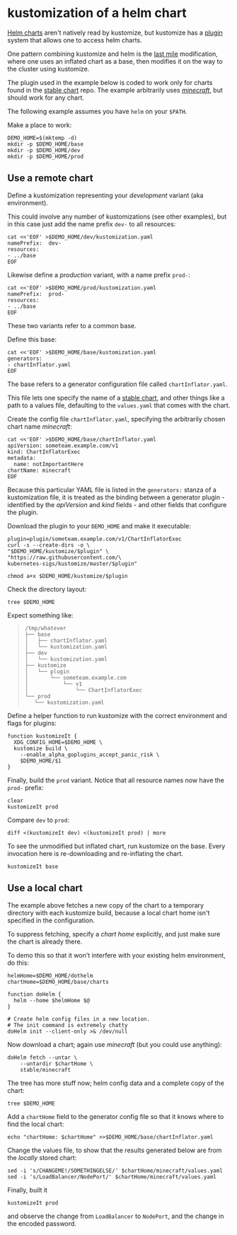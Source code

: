 # kustomization of a helm chart

[last mile]: https://testingclouds.wordpress.com/2018/07/20/844/
[stable chart]: https://github.com/helm/charts/tree/master/stable
[Helm charts]: https://github.com/helm/charts
[_minecraft_]: https://github.com/helm/charts/tree/master/stable/minecraft
[plugin]: ../docs/plugins.md

[Helm charts] aren't natively read by kustomize, but
kustomize has a [plugin] system that allows one to
access helm charts.

One pattern combining kustomize and helm is
the [last mile] modification, where
one uses an inflated chart as a base, then
modifies it on the way to the cluster using
kustomize.

The plugin used in the example below is coded to work
only for charts found in the [stable chart] repo.  The
example arbitrarily uses [_minecraft_], but should work
for any chart.

The following example assumes you have `helm`
on your `$PATH`.

Make a place to work:

<!-- @makeWorkplace @helmtest -->
```
DEMO_HOME=$(mktemp -d)
mkdir -p $DEMO_HOME/base
mkdir -p $DEMO_HOME/dev
mkdir -p $DEMO_HOME/prod
```

## Use a remote chart

Define a kustomization representing your _development_
variant (aka environment).

This could involve any number of kustomizations (see
other examples), but in this case just add the name
prefix `dev-` to all resources:

<!-- @writeKustDev @helmtest -->
```
cat <<'EOF' >$DEMO_HOME/dev/kustomization.yaml
namePrefix:  dev-
resources:
- ../base
EOF
```

Likewise define a _production_ variant, with a name
prefix `prod-`:

<!-- @writeKustProd @helmtest -->
```
cat <<'EOF' >$DEMO_HOME/prod/kustomization.yaml
namePrefix:  prod-
resources:
- ../base
EOF
```

These two variants refer to a common base.

Define this base:

<!-- @writeKustDev @helmtest -->
```
cat <<'EOF' >$DEMO_HOME/base/kustomization.yaml
generators:
- chartInflator.yaml
EOF
```

The base refers to a generator configuration file
called `chartInflator.yaml`.

This file lets one specify the name of a [stable chart],
and other things like a path to a values file, defaulting
to the `values.yaml` that comes with the chart.

Create the config file `chartInflator.yaml`, specifying
the arbitrarily chosen chart name _minecraft_:

<!-- @writeGeneratorConfig @helmtest -->
```
cat <<'EOF' >$DEMO_HOME/base/chartInflator.yaml
apiVersion: someteam.example.com/v1
kind: ChartInflatorExec
metadata:
  name: notImportantHere
chartName: minecraft
EOF
```

Because this particular YAML file is listed in the
`generators:` stanza of a kustomization file, it is
treated as the binding between a generator plugin -
identified by the _apiVersion_ and _kind_ fields - and
other fields that configure the plugin.

Download the plugin to your `DEMO_HOME` and make it
executable:

<!-- @installPlugin @helmtest -->
```
plugin=plugin/someteam.example.com/v1/ChartInflatorExec
curl -s --create-dirs -o \
"$DEMO_HOME/kustomize/$plugin" \
"https://raw.githubusercontent.com/\
kubernetes-sigs/kustomize/master/$plugin"

chmod a+x $DEMO_HOME/kustomize/$plugin
```

Check the directory layout:

<!-- @tree -->
```
tree $DEMO_HOME
```

Expect something like:

> ```
> /tmp/whatever
> ├── base
> │   ├── chartInflator.yaml
> │   └── kustomization.yaml
> ├── dev
> │   └── kustomization.yaml
> ├── kustomize
> │   └── plugin
> │       └── someteam.example.com
> │           └── v1
> │               └── ChartInflatorExec
> └── prod
>    └── kustomization.yaml
> ```

Define a helper function to run kustomize with the
correct environment and flags for plugins:

<!-- @defineKustomizeIt @helmtest -->
```
function kustomizeIt {
  XDG_CONFIG_HOME=$DEMO_HOME \
  kustomize build \
    --enable_alpha_goplugins_accept_panic_risk \
    $DEMO_HOME/$1
}
```

Finally, build the `prod` variant.  Notice that all
resource  names now have the `prod-` prefix:

<!-- @doProd @helmtest -->
```
clear
kustomizeIt prod
```

Compare `dev` to `prod`:

<!-- @doCompare -->
```
diff <(kustomizeIt dev) <(kustomizeIt prod) | more
```

To see the unmodified but inflated chart, run kustomize
on the base.  Every invocation here is re-downloading
and re-inflating the chart.

<!-- @showBase @helmtest -->
```
kustomizeIt base
```


## Use a local chart

The example above fetches a new copy of the chart
to a temporary directory with each kustomize
build, because a local chart home isn't specified
in the configuration.

To suppress fetching, specify a _chart home_
explicitly, and just make sure the chart is already
there.

To demo this so that it won't interfere with your
existing helm environment, do this:

<!-- @helmInit @helmtest -->
```
helmHome=$DEMO_HOME/dothelm
chartHome=$DEMO_HOME/base/charts

function doHelm {
  helm --home $helmHome $@
}

# Create helm config files in a new location.
# The init command is extremely chatty
doHelm init --client-only >& /dev/null
```

Now download a chart; again use _minecraft_
(but you could use anything):

<!-- @fetchChart @helmtest -->
```
doHelm fetch --untar \
    --untardir $chartHome \
    stable/minecraft
```

The tree has more stuff now; helm config data
and a complete copy of the chart:
<!-- @tree -->
```
tree $DEMO_HOME
```


Add a `chartHome` field to the generator config file so
that it knows where to find the local chart:

<!-- @modifyGenConfig @helmtest -->
```
echo "chartHome: $chartHome" >>$DEMO_HOME/base/chartInflator.yaml
```

Change the values file, to show that the results
generated below are from the _locally_ stored chart:

<!-- @valueChange @helmtest -->
```
sed -i 's/CHANGEME!/SOMETHINGELSE/' $chartHome/minecraft/values.yaml
sed -i 's/LoadBalancer/NodePort/' $chartHome/minecraft/values.yaml
```

Finally, built it

<!-- @finalProd @helmtest -->
```
kustomizeIt prod
```

and observe the change from `LoadBalancer` to `NodePort`, and 
the change in the encoded password.
